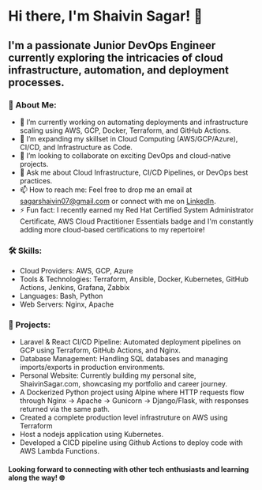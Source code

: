 # Hi there, I'm Shaivin Sagar! 👋
## I'm a passionate Junior DevOps Engineer currently exploring the intricacies of cloud infrastructure, automation, and deployment processes.

### 🚀 About Me:
- 🔭 I’m currently working on automating deployments and infrastructure scaling using AWS, GCP, Docker, Terraform, and GitHub Actions.
- 🌱 I’m expanding my skillset in Cloud Computing (AWS/GCP/Azure), CI/CD, and Infrastructure as Code.
- 👯 I’m looking to collaborate on exciting DevOps and cloud-native projects.
- 💬 Ask me about Cloud Infrastructure, CI/CD Pipelines, or DevOps best practices.
- 📫 How to reach me: Feel free to drop me an email at sagarshaivin07@gmail.com or connect with me on [LinkedIn](https://www.linkedin.com/in/shaivin-sagar-devops/).
- ⚡ Fun fact: I recently earned my Red Hat Certified System Administrator Certificate, AWS Cloud Practitioner Essentials badge and I'm constantly adding more cloud-based certifications to my repertoire!
### 🛠️ Skills:
- Cloud Providers: AWS, GCP, Azure
- Tools & Technologies: Terraform, Ansible, Docker, Kubernetes, GitHub Actions, Jenkins, Grafana, Zabbix
- Languages: Bash, Python
- Web Servers: Nginx, Apache
### 💼 Projects:
- Laravel & React CI/CD Pipeline: Automated deployment pipelines on GCP using Terraform, GitHub Actions, and Nginx.
- Database Management: Handling SQL databases and managing imports/exports in production environments.
- Personal Website: Currently building my personal site, ShaivinSagar.com, showcasing my portfolio and career journey.
- A Dockerized Python project using Alpine where HTTP requests flow through Nginx → Apache → Gunicorn → Django/Flask, with responses returned via the same path.
- Created a complete production level infrastruture on AWS using Terraform
- Host a nodejs application using Kubernetes.
- Developed a CICD pipeline using Github Actions to deploy code with AWS Lambda Functions.
 
#### Looking forward to connecting with other tech enthusiasts and learning along the way! 🌐

